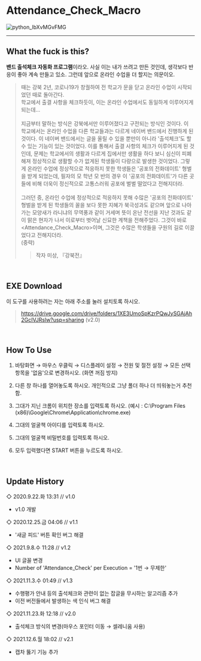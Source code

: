 # Attendance_Check_Macro
![python_lbXvMGvFMG](https://user-images.githubusercontent.com/64591335/144820973-30350099-d029-4406-af1c-af8f740d4cdb.png)


---
## What the fuck is this?
**밴드 출석체크 자동화 프로그램**이라오. 사실 이는 내가 쓰려고 만든 것인데, 생각보다 반응이 좋아 계속 만들고 있소. 그런데 앞으로 온라인 수업을 더 할지는 의문이오.
> 때는 강북 2년, 코로나19가 창궐하여 전 학교가 문을 닫고 온라인 수업이 시작되었던 때로 돌아간다.<br>
> 학교에서 출결 사항을 체크하듯이, 이는 온라인 수업에서도 동일하게 이루어지게 되는데...<br><br>
> 지금부터 말하는 방식은 강북에서만 이루어졌다고 구전되는 방식인 것이다. 이 학교에서는 온라인 수업을 다른 학교들과는 다르게 네이버 밴드에서 진행하게 된 것이다. 이 네이버 밴드에서는 글을 올릴 수 있을 뿐만이 아니라 '출석체크'도 할 수 있는 기능이 있는 것이었다. 이를 통해서 출결 사항의 체크가 이루어지게 된 것인데, 문제는 학교에서의 생활과 다르게 집에서만 생활을 하다 보니 심신이 피폐해져 정상적으로 생활할 수가 없게된 학생들이 다량으로 발생한 것이었다. 그렇게 온라인 수업에 정상적으로 적응하지 못한 학생들은 '공포의 전화데이트' 형벌을 받게 되었는데, 필자의 모 학년 모 반의 경우 이 '공포의 전화데이트'가 다른 곳들에 비해 더욱이 정신적으로 고통스러워 공포에 벌벌 떨었다고 전해지더라.<br><br>
> 그러던 중, 온라인 수업에 정상적으로 적응하지 못해 수많은 '공포의 전화데이트' 형벌을 받게 된 학생들의 꼴을 보다 못한 지혜가 북극성과도 같으며 앞으로 나아가는 모양새가 라니냐의 무역풍과 같이 거세며 뜻이 온난 전선을 지난 것과도 같이 맑은 현자가 나서 이로부터 벗어날 신묘한 계책을 전해주었다. 그것이 바로 <Attendance_Check_Macro>이며, 그것은 수많은 학생들을 구원의 길로 이끌었다고 전해지더라.<br>
> (중략)
>> 작자 미상, 『강북전』

<br>

## EXE Download
이 도구를 사용하려는 자는 아래 주소를 눌러 설치토록 하시오.
> https://drive.google.com/drive/folders/1XE3UmoSpKzrPQwJySGAjAh2GcIVJRslw?usp=sharing (v2.0)
<br>

## How To Use

1. 바탕화면 → 마우스 우클릭 → 디스플레이 설정 → 전원 및 절전 설정 → 모든 선택 항목을 '없음'으로 변경하시오. (화면 꺼짐 방지)

2. 다른 창 하나를 열어놓도록 하시오. 개인적으로 그냥 폴더 하나 더 띄워놓는거 추천함.

3. 그대가 지닌 크롬이 위치한 장소를 입력토록 하시오. (예시 : C:\Program Files (x86)\Google\Chrome\Application\chrome.exe)

4. 그대의 얼굴책 아이디를 입력토록 하시오.

5. 그대의 얼굴책 비밀번호를 입력토록 하시오.

6. 모두 입력했다면 START 버튼을 누르도록 하시오.

<br>

## Update History
◇ 2020.9.22.화 13:31 // v1.0
- v1.0 개발

◇ 2020.12.25.금 04:06 // v1.1
- '새글 피드' 버튼 확인 버그 해결

◇ 2021.9.8.수 11:28 // v1.2
- UI 글꼴 변경
- Number of 'Attendance_Check' per Execution = '1번 → 무제한'

◇ 2021.11.3.수 01:49 // v1.3
- 수행평가 안내 등의 출석체크와 관련이 없는 잡글을 무시하는 알고리즘 추가
- 이전 버전들에서 발생하는 색 인식 버그 해결

◇ 2021.11.23.화 12:18 // v2.0
- 출석체크 방식의 변경(마우스 포인터 이동 → 셀레니움 사용)

◇ 2021.12.6.월 18:02 // v2.1
- 캡차 뚫기 기능 추가
